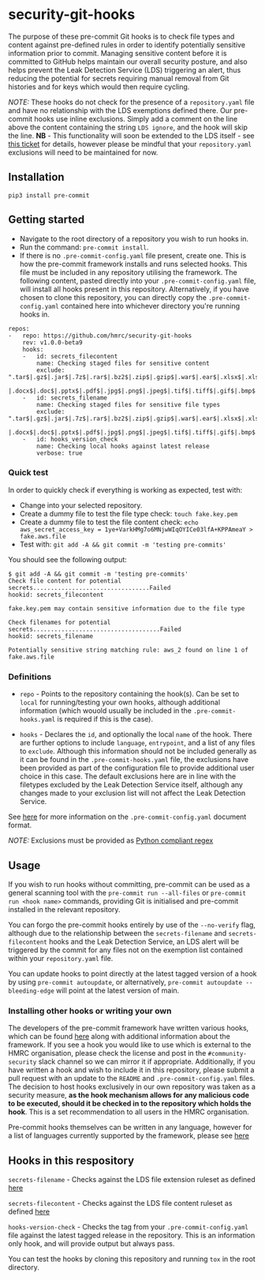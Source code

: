 # security-git-hooks

The purpose of these pre-commit Git hooks is to check file types and content against pre-defined rules in order to identify potentially sensitive information prior to commit. Managing sensitive content before it is committed to GitHub helps maintain our overall security posture, and also helps prevent the Leak Detection Service (LDS) triggering an alert, thus reducing the potential for secrets requiring manual removal from Git histories and for keys which would then require cycling.  

*NOTE:* These hooks do not check for the presence of a `repository.yaml` file and have no relationship with the LDS exemptions defined there. Our pre-commit hooks use inline exclusions. Simply add a comment on the line above the content containing the string `LDS ignore`, and the hook will skip the line. **NB** - This functionality will soon be extended to the LDS itself - see [this ticket](https://jira.tools.tax.service.gov.uk/browse/BDOG-192) for details, however please be mindful that your `repository.yaml` exclusions will need to be maintained for now.

## Installation

`pip3 install pre-commit`


## Getting started 

* Navigate to the root directory of a repository you wish to run hooks in.
* Run the command: `pre-commit install`.
* If there is no `.pre-commit-config.yaml` file present, create one. This is how the pre-commit framework installs and runs selected hooks.  This file must be included in any repository utilising the framework.  The following content, pasted directly into your `.pre-commit-config.yaml` file, will install all hooks present in this repository. Alternatively, if you have chosen to clone this repository, you can directly copy the `.pre-commit-config.yaml` contained here into whichever directory you're running hooks in.

```
repos:
-   repo: https://github.com/hmrc/security-git-hooks
    rev: v1.0.0-beta9
    hooks:
    -   id: secrets_filecontent
        name: Checking staged files for sensitive content
        exclude: ".tar$|.gz$|.jar$|.7z$|.rar$|.bz2$|.zip$|.gzip$|.war$|.ear$|.xlsx$|.xls$|
                |.docx$|.doc$|.pptx$|.pdf$|.jpg$|.png$|.jpeg$|.tif$|.tiff$|.gif$|.bmp$|.webp$|.svg$|.ico$|.psd$|.exe$|.dll$|.dmg$|.de$|.rpm$"
    -   id: secrets_filename
        name: Checking staged files for sensitive file types
        exclude: ".tar$|.gz$|.jar$|.7z$|.rar$|.bz2$|.zip$|.gzip$|.war$|.ear$|.xlsx$|.xls$|
                |.docx$|.doc$|.pptx$|.pdf$|.jpg$|.png$|.jpeg$|.tif$|.tiff$|.gif$|.bmp$|.webp$|.svg$|.ico$|.psd$|.exe$|.dll$|.dmg$|.de$|.rpm$"
    -   id: hooks_version_check
        name: Checking local hooks against latest release
        verbose: true

```

### Quick test
In order to quickly check if everything is working as expected, test with:

* Change into your selected repository.
* Create a dummy file to test the file type check: `touch fake.key.pem`
* Create a dummy file to test the file content check: `echo aws_secret_access_key = 1ye+VarkHMg7o6MNjwWIqOYICe03lfA+KPPAmeaY > fake.aws.file`
* Test with: `git add -A && git commit -m 'testing pre-commits'`

You should see the following output:
```
$ git add -A && git commit -m 'testing pre-commits'
Check file content for potential secrets.................................Failed
hookid: secrets_filecontent

fake.key.pem may contain sensitive information due to the file type

Check filenames for potential secrets....................................Failed
hookid: secrets_filename

Potentially sensitive string matching rule: aws_2 found on line 1 of fake.aws.file

```

### Definitions
* `repo` - Points to the repository containing the hook(s). Can be set to `local` for running/testing your own hooks, although additional information (which wouold usually be included in the `.pre-commit-hooks.yaml` is required if this is the case).

* `hooks` - Declares the `id`, and optionally the local `name` of the hook. There are further options to include `language`,  `entrypoint`, and a list of any files to `exclude`. Although this information should not be included generally as it can be found in the `.pre-commit-hooks.yaml` file, the exclusions have been provided as part of the configuration file to provide additional user choice in this case. The default exclusions here are in line with the filetypes excluded by the Leak Detection Service itself, although any changes made to your exclusion list will not affect the Leak Detection Service.  

See [here](https://pre-commit.com/#plugins) for more information on the `.pre-commit-config.yaml` document format.

*NOTE:* Exclusions must be provided as [Python compliant regex](https://www.debuggex.com/cheatsheet/regex/python)

## Usage

If you wish to run hooks without committing, pre-commit can be used as a general scanning tool with the `pre-commit run --all-files` or `pre-commit run <hook name>` commands, providing Git is initialised and pre-commit installed in the relevant repository.

You can forgo the pre-commit hooks entirely by use of the `--no-verify` flag, although due to the relationship between the `secrets-filename` and `secrets-filecontent` hooks and the Leak Detection Service, an LDS alert will be triggered by the commit for any files not on the exemption list contained within your `repository.yaml` file.

You can update hooks to point directly at the latest tagged version of a hook by using `pre-commit autoupdate`, or alternatively, `pre-commit autoupdate --bleeding-edge` will point at the latest version of main.

### Installing other hooks or writing your own

The developers of the pre-commit framework have written various hooks, which can be found [here](https://github.com/hmrc/pre-commit-hooks) along with additional information about the framework. If you see a hook you would like to use which is external to the HMRC organisation, please check the license and post in the `#community-security` slack channel so we can mirror it if appropriate. Additionally, if you have written a hook and wish to include it in this repository, please submit a pull request with an update to the `README` and `.pre-commit-config.yaml` files. The decision to host hooks exclusively in our own repository was taken as a security measure, **as the hook mechanism allows for any malicious code to be executed, should it be checked in to the repository which holds the hook**. This is a set recommendation to all users in the HMRC organisation.

Pre-commit hooks themselves can be written in any language, however for a list of languages currently supported by the framework, please see [here](https://pre-commit.com/#new-hooks)

## Hooks in this respository

`secrets-filename` -  Checks against the LDS file extension ruleset as defined [here](https://github.com/hmrc/app-config-base/blob/HEAD/leak-detection.conf#L142)

`secrets-filecontent` - Checks against the LDS file content ruleset as defined [here](https://github.com/hmrc/app-config-base/blob/HEAD/leak-detection.conf#L92)

`hooks-version-check` - Checks the tag from your `.pre-commit-config.yaml` file against the latest tagged release in the repository. This is an information only hook, and will provide output but always pass.

You can test the hooks by cloning this repository and running `tox` in the root directory.
